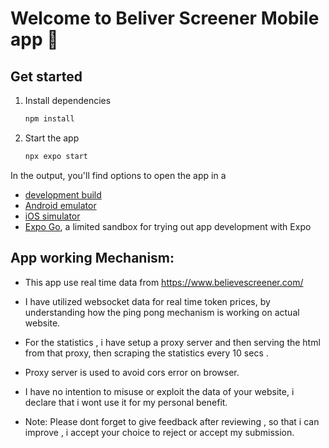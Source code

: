 # Welcome to Beliver Screener Mobile app 👋

## Get started

1. Install dependencies

   ```bash
   npm install
   ```

2. Start the app

   ```bash
   npx expo start
   ```

In the output, you'll find options to open the app in a

- [development build](https://docs.expo.dev/develop/development-builds/introduction/)
- [Android emulator](https://docs.expo.dev/workflow/android-studio-emulator/)
- [iOS simulator](https://docs.expo.dev/workflow/ios-simulator/)
- [Expo Go](https://expo.dev/go), a limited sandbox for trying out app development with Expo


## App working Mechanism:
- This app use real time data from https://www.believescreener.com/
- I have utilized websocket data for real time token prices, by understanding how the ping pong mechanism is working on actual website.
- For the statistics , i have setup a proxy server and then serving the html from that proxy, then scraping the statistics every 10 secs .
- Proxy server is used to avoid cors error on browser.
- I have no intention to misuse or exploit the data of your website, i declare that i wont use it for my personal benefit. 

- Note: Please dont forget to give feedback after reviewing , so that i can improve , i accept your choice to reject or accept my submission.

